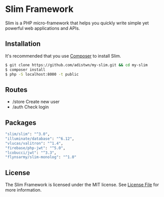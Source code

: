 # Slim Framework

Slim is a PHP micro-framework that helps you quickly write simple yet powerful web applications and APIs.

## Installation

It's recommended that you use [Composer](https://getcomposer.org/) to install Slim.

```bash
$ git clone https://github.com/adistwn/my-slim.git && cd my-slim
$ composer install
$ php -S localhost:8000 -t public
```

## Routes
- /store
Create new user
- /auth
Check login

## Packages
```bash
"slim/slim": "^3.0",
"illuminate/database": "^6.12",
"vlucas/valitron": "^1.4",
"firebase/php-jwt": "^5.0",
"lcobucci/jwt": "^3.3",
"flynsarmy/slim-monolog": "^1.0"
```

## License
The Slim Framework is licensed under the MIT license. See [License File](LICENSE.md) for more information.